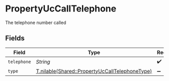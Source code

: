 # PropertyUcCallTelephone

The telephone number called


## Fields

| Field                                                                                                | Type                                                                                                 | Required                                                                                             | Description                                                                                          |
| ---------------------------------------------------------------------------------------------------- | ---------------------------------------------------------------------------------------------------- | ---------------------------------------------------------------------------------------------------- | ---------------------------------------------------------------------------------------------------- |
| `telephone`                                                                                          | *String*                                                                                             | :heavy_check_mark:                                                                                   | N/A                                                                                                  |
| `type`                                                                                               | [T.nilable(Shared::PropertyUcCallTelephoneType)](../../models/shared/propertyuccalltelephonetype.md) | :heavy_minus_sign:                                                                                   | N/A                                                                                                  |